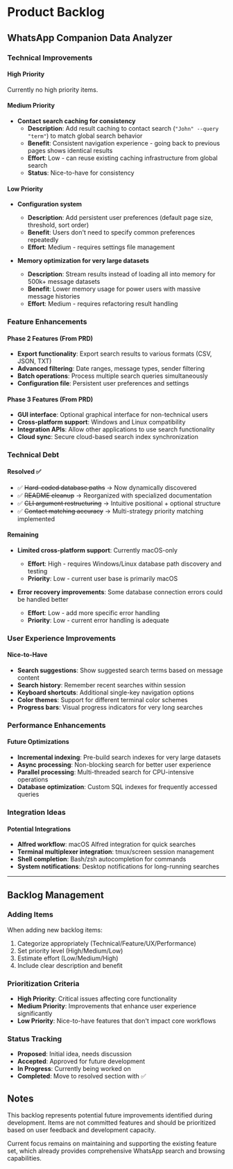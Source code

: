 # Product Backlog
## WhatsApp Companion Data Analyzer

### Technical Improvements

#### High Priority
Currently no high priority items.

#### Medium Priority
- **Contact search caching for consistency**
  - **Description**: Add result caching to contact search (`"John" --query "term"`) to match global search behavior
  - **Benefit**: Consistent navigation experience - going back to previous pages shows identical results
  - **Effort**: Low - can reuse existing caching infrastructure from global search
  - **Status**: Nice-to-have for consistency

#### Low Priority
- **Configuration system**
  - **Description**: Add persistent user preferences (default page size, threshold, sort order)
  - **Benefit**: Users don't need to specify common preferences repeatedly
  - **Effort**: Medium - requires settings file management

- **Memory optimization for very large datasets**
  - **Description**: Stream results instead of loading all into memory for 500k+ message datasets
  - **Benefit**: Lower memory usage for power users with massive message histories
  - **Effort**: Medium - requires refactoring result handling

### Feature Enhancements

#### Phase 2 Features (From PRD)
- **Export functionality**: Export search results to various formats (CSV, JSON, TXT)
- **Advanced filtering**: Date ranges, message types, sender filtering
- **Batch operations**: Process multiple search queries simultaneously
- **Configuration file**: Persistent user preferences and settings

#### Phase 3 Features (From PRD)
- **GUI interface**: Optional graphical interface for non-technical users
- **Cross-platform support**: Windows and Linux compatibility
- **Integration APIs**: Allow other applications to use search functionality
- **Cloud sync**: Secure cloud-based search index synchronization

### Technical Debt

#### Resolved ✅
- ✅ ~~Hard-coded database paths~~ → Now dynamically discovered
- ✅ ~~README cleanup~~ → Reorganized with specialized documentation
- ✅ ~~CLI argument restructuring~~ → Intuitive positional + optional structure
- ✅ ~~Contact matching accuracy~~ → Multi-strategy priority matching implemented

#### Remaining
- **Limited cross-platform support**: Currently macOS-only
  - **Effort**: High - requires Windows/Linux database path discovery and testing
  - **Priority**: Low - current user base is primarily macOS

- **Error recovery improvements**: Some database connection errors could be handled better
  - **Effort**: Low - add more specific error handling
  - **Priority**: Low - current error handling is adequate

### User Experience Improvements

#### Nice-to-Have
- **Search suggestions**: Show suggested search terms based on message content
- **Search history**: Remember recent searches within session
- **Keyboard shortcuts**: Additional single-key navigation options
- **Color themes**: Support for different terminal color schemes
- **Progress bars**: Visual progress indicators for very long searches

### Performance Enhancements

#### Future Optimizations
- **Incremental indexing**: Pre-build search indexes for very large datasets
- **Async processing**: Non-blocking search for better user experience
- **Parallel processing**: Multi-threaded search for CPU-intensive operations
- **Database optimization**: Custom SQL indexes for frequently accessed queries

### Integration Ideas

#### Potential Integrations
- **Alfred workflow**: macOS Alfred integration for quick searches
- **Terminal multiplexer integration**: tmux/screen session management
- **Shell completion**: Bash/zsh autocompletion for commands
- **System notifications**: Desktop notifications for long-running searches

---

## Backlog Management

### Adding Items
When adding new backlog items:
1. Categorize appropriately (Technical/Feature/UX/Performance)
2. Set priority level (High/Medium/Low)
3. Estimate effort (Low/Medium/High)
4. Include clear description and benefit

### Prioritization Criteria
- **High Priority**: Critical issues affecting core functionality
- **Medium Priority**: Improvements that enhance user experience significantly
- **Low Priority**: Nice-to-have features that don't impact core workflows

### Status Tracking
- **Proposed**: Initial idea, needs discussion
- **Accepted**: Approved for future development
- **In Progress**: Currently being worked on
- **Completed**: Move to resolved section with ✅

## Notes

This backlog represents potential future improvements identified during development. Items are not committed features and should be prioritized based on user feedback and development capacity.

Current focus remains on maintaining and supporting the existing feature set, which already provides comprehensive WhatsApp search and browsing capabilities.